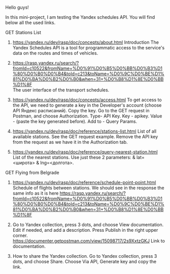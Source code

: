 Hello guys!

In this mini-project, I am testing the Yandex schedules API. You will find below all the used links.

GET Stations List
1. https://yandex.ru/dev/rasp/doc/concepts/about.html 
Introduction
The Yandex Schedules API is a tool for programmatic access to the service's data on the routes and times of vehicles.

2. https://rasp.yandex.ru/search/?fromId=c10522&fromName=%D0%91%D0%B5%D0%BB%D0%B3%D1%80%D0%B0%D0%B4&toId=c213&toName=%D0%9C%D0%BE%D1%81%D0%BA%D0%B2%D0%B0&when=31+%D0%B8%D1%8E%D0%BB%D1%8F  
The user interface of the transport schedules.

3. https://yandex.ru/dev/rasp/doc/concepts/access.html
To get access to the API, we need to generate a key in the Developer's account (choose API Яндекс расписаний).
Copy the key. Go to the GET request in Postman, and choose Authorization. Type- API Key. Key - apikey. Value - (paste the key generated before). Add to - Query Params.

4. https://yandex.ru/dev/rasp/doc/reference/stations-list.html
List of all available stations. See the GET request example. Remove the API key from the request as we have it in the Authorization tab.

5. https://yandex.ru/dev/rasp/doc/reference/query-nearest-station.html
List of the nearest stations. Use just these 2 parameters: & lat=<широта>
& lng=<долгота>.

GET Flying from Belgrade
1. https://yandex.ru/dev/rasp/doc/reference/schedule-point-point.html
Schedule of flights between stations. We should see in the response the same info as it is here https://rasp.yandex.ru/search/?fromId=c10522&fromName=%D0%91%D0%B5%D0%BB%D0%B3%D1%80%D0%B0%D0%B4&toId=c213&toName=%D0%9C%D0%BE%D1%81%D0%BA%D0%B2%D0%B0&when=31+%D0%B8%D1%8E%D0%BB%D1%8F

2. Go to Yandex collection, press 3 dots, and choose View documentation. Edit if needed, and add a description. Press Publish in the right upper corner.
https://documenter.getpostman.com/view/15098717/2s9XxtzGKJ
Link to documentation.

3. How to share the Yandex collection.
Go to Yandex collection, press 3 dots, and choose Share. Choose Via API, Generate key and copy the link. 

